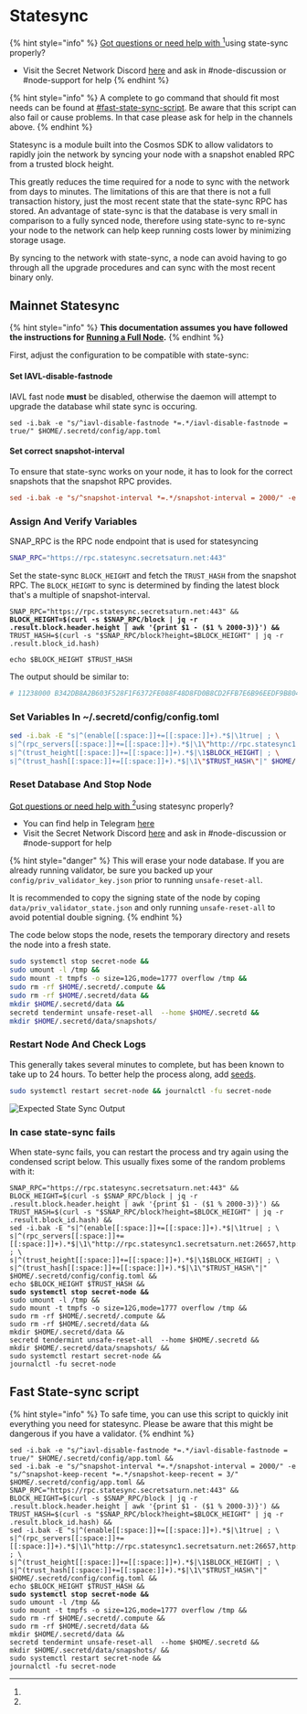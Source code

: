 # Statesync

{% hint style="info" %}
[Got questions or need help with ](#user-content-fn-1)[^1]using state-sync properly?

* Visit the Secret Network Discord [here](https://discord.com/invite/SJK32GY) and ask in #node-discussion or #node-support for help
{% endhint %}

{% hint style="info" %}
A complete to go command that should fit most needs can be found at [#fast-state-sync-script](state-sync.md#fast-state-sync-script "mention"). Be aware that this script can also fail or cause problems. In that case please ask for help in the channels above.
{% endhint %}

Statesync is a module built into the Cosmos SDK to allow validators to rapidly join the network by syncing your node with a snapshot enabled RPC from a trusted block height.

This greatly reduces the time required for a node to sync with the network from days to minutes. The limitations of this are that there is not a full transaction history, just the most recent state that the state-sync RPC has stored. An advantage of state-sync is that the database is very small in comparison to a fully synced node, therefore using state-sync to re-sync your node to the network can help keep running costs lower by minimizing storage usage.

By syncing to the network with state-sync, a node can avoid having to go through all the upgrade procedures and can sync with the most recent binary only.

## Mainnet Statesync <a href="#mainnet-state-sync" id="mainnet-state-sync"></a>

{% hint style="info" %}
**This documentation assumes you have followed the instructions for** [**Running a Full Node**](setup-full-node.md)**.**
{% endhint %}

First, adjust the configuration to be compatible with state-sync:

#### Set IAVL-disable-fastnode

IAVL fast node **must** be disabled, otherwise the daemon will attempt to upgrade the database whil state sync is occuring.&#x20;

```
sed -i.bak -e "s/^iavl-disable-fastnode *=.*/iavl-disable-fastnode = true/" $HOME/.secretd/config/app.toml
```

#### Set correct snapshot-interval

To ensure that state-sync works on your node, it has to look for the correct snapshots that the snapshot RPC provides.

```toml
sed -i.bak -e "s/^snapshot-interval *=.*/snapshot-interval = 2000/" -e "s/^snapshot-keep-recent *=.*/snapshot-keep-recent = 3/" $HOME/.secretd/config/app.toml
```

### Assign And Verify Variables

SNAP\_RPC is the RPC node endpoint that is used for statesyncing

```bash
SNAP_RPC="https://rpc.statesync.secretsaturn.net:443"
```

Set the state-sync `BLOCK_HEIGHT` and fetch the `TRUST_HASH` from the snapshot RPC. The `BLOCK_HEIGHT` to sync is determined by finding the latest block that's a multiple of snapshot-interval.

<pre class="language-bash"><code class="lang-bash">SNAP_RPC="https://rpc.statesync.secretsaturn.net:443" &#x26;&#x26;
<strong>BLOCK_HEIGHT=$(curl -s $SNAP_RPC/block | jq -r .result.block.header.height | awk '{print $1 - ($1 % 2000-3)}') &#x26;&#x26;
</strong>TRUST_HASH=$(curl -s "$SNAP_RPC/block?height=$BLOCK_HEIGHT" | jq -r .result.block_id.hash)

echo $BLOCK_HEIGHT $TRUST_HASH
</code></pre>

The output should be similar to:&#x20;

```bash
# 11238000 B342DB8A2B603F528F1F6372FE088F48D8FD0B8CD2FFB7E6B96EEDF9B804BA5B
```

### Set Variables In \~/.secretd/config/config.toml

```bash
sed -i.bak -E "s|^(enable[[:space:]]+=[[:space:]]+).*$|\1true| ; \
s|^(rpc_servers[[:space:]]+=[[:space:]]+).*$|\1\"http://rpc.statesync1.secretsaturn.net:26657,http://rpc.statesync2.secretsaturn.net:26657,http://rpc.statesync3.secretsaturn.net:26657\"| ; \
s|^(trust_height[[:space:]]+=[[:space:]]+).*$|\1$BLOCK_HEIGHT| ; \
s|^(trust_hash[[:space:]]+=[[:space:]]+).*$|\1\"$TRUST_HASH\"|" $HOME/.secretd/config/config.toml
```

### Reset Database And Stop Node

[Got questions or need help with ](#user-content-fn-2)[^2]using statesync properly?

* You can find help in Telegram [here](https://t.me/SCRTNodeSupport)
* Visit the Secret Network Discord [here](https://discord.com/invite/SJK32GY) and ask in #node-discussion or #node-support for help

{% hint style="danger" %}
This will erase your node database. If you are already running validator, be sure you backed up your `config/priv_validator_key.json` prior to running `unsafe-reset-all`.

It is recommended to copy the signing state of the node by coping `data/priv_validator_state.json` and only running `unsafe-reset-all` to avoid potential double signing.&#x20;
{% endhint %}

The code below stops the node, resets the temporary directory and resets the node into a fresh state.

```bash
sudo systemctl stop secret-node && 
sudo umount -l /tmp && 
sudo mount -t tmpfs -o size=12G,mode=1777 overflow /tmp &&
sudo rm -rf $HOME/.secretd/.compute &&
sudo rm -rf $HOME/.secretd/data &&
mkdir $HOME/.secretd/data &&
secretd tendermint unsafe-reset-all  --home $HOME/.secretd &&
mkdir $HOME/.secretd/data/snapshots/
```

### Restart Node And Check Logs

This generally takes several minutes to complete, but has been known to take up to 24 hours. To better help the process along, add [seeds](../troubleshooting.md#undefined).

```bash
sudo systemctl restart secret-node && journalctl -fu secret-node
```

![Expected State Sync Output](<../../../.gitbook/assets/Screen Shot 2022-07-03 at 7.56.31 PM.png>)

### In case state-sync fails

When state-sync fails, you can restart the process and try again using the condensed script below. This usually fixes some of the random problems with it:

<pre class="language-bash"><code class="lang-bash">SNAP_RPC="https://rpc.statesync.secretsaturn.net:443" &#x26;&#x26;
BLOCK_HEIGHT=$(curl -s $SNAP_RPC/block | jq -r .result.block.header.height | awk '{print $1 - ($1 % 2000-3)}') &#x26;&#x26;
TRUST_HASH=$(curl -s "$SNAP_RPC/block?height=$BLOCK_HEIGHT" | jq -r .result.block_id.hash) &#x26;&#x26;
sed -i.bak -E "s|^(enable[[:space:]]+=[[:space:]]+).*$|\1true| ; \
s|^(rpc_servers[[:space:]]+=[[:space:]]+).*$|\1\"http://rpc.statesync1.secretsaturn.net:26657,http://rpc.statesync2.secretsaturn.net:26657,http://rpc.statesync3.secretsaturn.net:26657\"| ; \
s|^(trust_height[[:space:]]+=[[:space:]]+).*$|\1$BLOCK_HEIGHT| ; \
s|^(trust_hash[[:space:]]+=[[:space:]]+).*$|\1\"$TRUST_HASH\"|" $HOME/.secretd/config/config.toml &#x26;&#x26;
echo $BLOCK_HEIGHT $TRUST_HASH &#x26;&#x26;
<strong>sudo systemctl stop secret-node &#x26;&#x26; 
</strong>sudo umount -l /tmp &#x26;&#x26; 
sudo mount -t tmpfs -o size=12G,mode=1777 overflow /tmp &#x26;&#x26;
sudo rm -rf $HOME/.secretd/.compute &#x26;&#x26;
sudo rm -rf $HOME/.secretd/data &#x26;&#x26;
mkdir $HOME/.secretd/data &#x26;&#x26;
secretd tendermint unsafe-reset-all  --home $HOME/.secretd &#x26;&#x26;
mkdir $HOME/.secretd/data/snapshots/ &#x26;&#x26;
sudo systemctl restart secret-node &#x26;&#x26; 
journalctl -fu secret-node
</code></pre>

## Fast State-sync script

{% hint style="info" %}
To safe time, you can use this script to quickly init everything you need for statesync. Please be aware that this might be dangerous if you have a validator.
{% endhint %}

<pre class="language-bash"><code class="lang-bash">sed -i.bak -e "s/^iavl-disable-fastnode *=.*/iavl-disable-fastnode = true/" $HOME/.secretd/config/app.toml &#x26;&#x26;
sed -i.bak -e "s/^snapshot-interval *=.*/snapshot-interval = 2000/" -e "s/^snapshot-keep-recent *=.*/snapshot-keep-recent = 3/" $HOME/.secretd/config/app.toml &#x26;&#x26;
SNAP_RPC="https://rpc.statesync.secretsaturn.net:443" &#x26;&#x26;
BLOCK_HEIGHT=$(curl -s $SNAP_RPC/block | jq -r .result.block.header.height | awk '{print $1 - ($1 % 2000-3)}') &#x26;&#x26;
TRUST_HASH=$(curl -s "$SNAP_RPC/block?height=$BLOCK_HEIGHT" | jq -r .result.block_id.hash) &#x26;&#x26;
sed -i.bak -E "s|^(enable[[:space:]]+=[[:space:]]+).*$|\1true| ; \
s|^(rpc_servers[[:space:]]+=[[:space:]]+).*$|\1\"http://rpc.statesync1.secretsaturn.net:26657,http://rpc.statesync2.secretsaturn.net:26657,http://rpc.statesync3.secretsaturn.net:26657\"| ; \
s|^(trust_height[[:space:]]+=[[:space:]]+).*$|\1$BLOCK_HEIGHT| ; \
s|^(trust_hash[[:space:]]+=[[:space:]]+).*$|\1\"$TRUST_HASH\"|" $HOME/.secretd/config/config.toml &#x26;&#x26;
echo $BLOCK_HEIGHT $TRUST_HASH &#x26;&#x26;
<strong>sudo systemctl stop secret-node &#x26;&#x26; 
</strong>sudo umount -l /tmp &#x26;&#x26; 
sudo mount -t tmpfs -o size=12G,mode=1777 overflow /tmp &#x26;&#x26;
sudo rm -rf $HOME/.secretd/.compute &#x26;&#x26;
sudo rm -rf $HOME/.secretd/data &#x26;&#x26;
mkdir $HOME/.secretd/data &#x26;&#x26;
secretd tendermint unsafe-reset-all  --home $HOME/.secretd &#x26;&#x26;
mkdir $HOME/.secretd/data/snapshots/ &#x26;&#x26;
sudo systemctl restart secret-node &#x26;&#x26; 
journalctl -fu secret-node
</code></pre>

[^1]: 

[^2]: 
